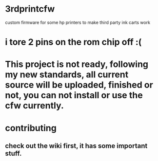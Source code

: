 # 3rdprintcfw
custom firmware for some hp printers to make third party ink carts work
# i tore 2 pins on the rom chip off :(
# This project is not ready, following my new standards, all current source will be uploaded, finished or not, you can not install or use the cfw currently.
# contributing
## check out the wiki first, it has some important stuff.
